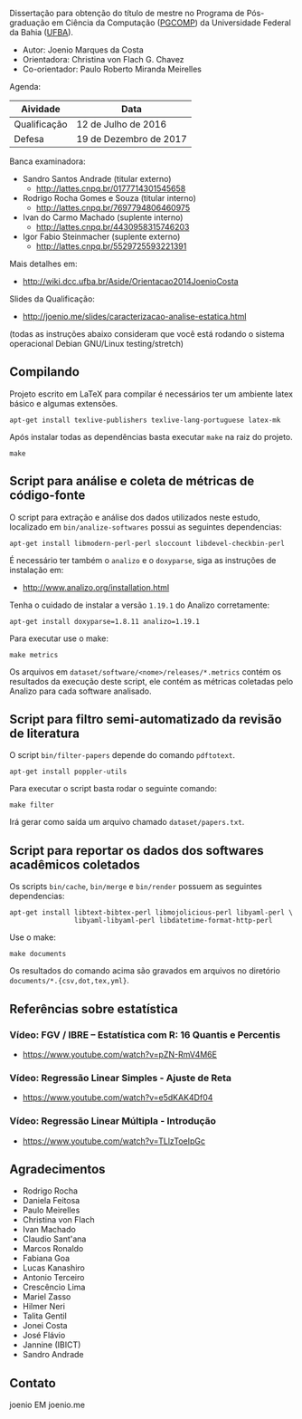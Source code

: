 Dissertação para obtenção do título de mestre no Programa de Pós-graduação em
Ciência da Computação ([PGCOMP](http://pgcomp.dcc.ufba.br)) da Universidade
Federal da Bahia ([UFBA](http://www.ufba.br)).

* Autor: Joenio Marques da Costa
* Orientadora: Christina von Flach G. Chavez
* Co-orientador: Paulo Roberto Miranda Meirelles

Agenda:

| Aividade     | Data                                          |
| ------------ | --------------------------------------------- |
| Qualificação | 12 de Julho de 2016                           |
| Defesa       | 19 de Dezembro de 2017                        |

Banca examinadora:

* Sandro Santos Andrade (titular externo)
  * http://lattes.cnpq.br/0177714301545658
* Rodrigo Rocha Gomes e Souza (titular interno)
  * http://lattes.cnpq.br/7697794806460975
* Ivan do Carmo Machado (suplente interno)
  * http://lattes.cnpq.br/4430958315746203
* Igor Fabio Steinmacher (suplente externo)
  * http://lattes.cnpq.br/5529725593221391

Mais detalhes em:
* http://wiki.dcc.ufba.br/Aside/Orientacao2014JoenioCosta

Slides da Qualificação:
* http://joenio.me/slides/caracterizacao-analise-estatica.html

(todas as instruções abaixo consideram que você está rodando o sistema
operacional Debian GNU/Linux testing/stretch)

## Compilando

Projeto escrito em LaTeX para compilar é necessários ter um ambiente latex
básico e algumas extensões.

    apt-get install texlive-publishers texlive-lang-portuguese latex-mk

Após instalar todas as dependências basta executar `make` na raiz do projeto.

    make

## Script para análise e coleta de métricas de código-fonte

O script para extração e análise dos dados utilizados neste estudo, localizado
em `bin/analize-softwares` possui as seguintes dependencias:

    apt-get install libmodern-perl-perl sloccount libdevel-checkbin-perl

É necessário ter também o `analizo` e o `doxyparse`, siga as instruções de
instalação em:

* http://www.analizo.org/installation.html

Tenha o cuidado de instalar a versão `1.19.1` do Analizo corretamente:

    apt-get install doxyparse=1.8.11 analizo=1.19.1

Para executar use o make:

    make metrics

Os arquivos em `dataset/software/<nome>/releases/*.metrics` contém os resultados
da execução deste script, ele contém as métricas coletadas pelo Analizo para
cada software analisado.

## Script para filtro semi-automatizado da revisão de literatura

O script `bin/filter-papers` depende do comando `pdftotext`.

    apt-get install poppler-utils

Para executar o script basta rodar o seguinte comando:

    make filter

Irá gerar como saída um arquivo chamado `dataset/papers.txt`.

## Script para reportar os dados dos softwares acadêmicos coletados

Os scripts `bin/cache`, `bin/merge` e `bin/render` possuem as seguintes dependencias:

    apt-get install libtext-bibtex-perl libmojolicious-perl libyaml-perl \
                    libyaml-libyaml-perl libdatetime-format-http-perl

Use o make:

    make documents

Os resultados do comando acima são gravados em arquivos no diretório
`documents/*.{csv,dot,tex,yml}`.

## Referências sobre estatística

### Vídeo: FGV / IBRE – Estatística com R: 16 Quantis e Percentis

* https://www.youtube.com/watch?v=pZN-RmV4M6E

### Vídeo: Regressão Linear Simples - Ajuste de Reta

* https://www.youtube.com/watch?v=e5dKAK4Df04

### Vídeo: Regressão Linear Múltipla - Introdução

* https://www.youtube.com/watch?v=TLlzToeIpGc

## Agradecimentos

* Rodrigo Rocha
* Daniela Feitosa
* Paulo Meirelles
* Christina von Flach
* Ivan Machado
* Claudio Sant'ana
* Marcos Ronaldo
* Fabiana Goa
* Lucas Kanashiro
* Antonio Terceiro
* Crescêncio Lima
* Mariel Zasso
* Hilmer Neri
* Talita Gentil
* Jonei Costa
* José Flávio
* Jannine (IBICT)
* Sandro Andrade

## Contato

joenio EM joenio.me
